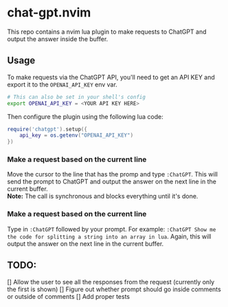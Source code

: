 # chat-gpt.nvim

This repo contains a nvim lua plugin to make requests to ChatGPT and output the answer inside the buffer.

## Usage

To make requests via the ChatGPT API, you'll need to get an API KEY and export it to the `OPENAI_API_KEY` env var.
```bash
# This can also be set in your shell's config
export OPENAI_API_KEY = <YOUR API KEY HERE>
```

Then configure the plugin using the following lua code:
```lua
require('chatgpt').setup({
    api_key = os.getenv("OPENAI_API_KEY")
})
```

### Make a request based on the current line

Move the cursor to the line that has the promp and type `:ChatGPT`.  This will send the prompt to ChatGPT and output the answer on the next line in the current buffer.  
**Note:** The call is synchronous and blocks everything until it's done.

### Make a request based on the current line
Type in `:ChatGPT` followed by your prompt.  For example: `:ChatGPT Show me the code for splitting a string into an array in lua`.  Again, this will output the answer on the next line in the current buffer.

## TODO:
[] Allow the user to see all the responses from the request (currently only the first is shown) 
[] Figure out whether prompt should go inside comments or outside of comments
[] Add proper tests


